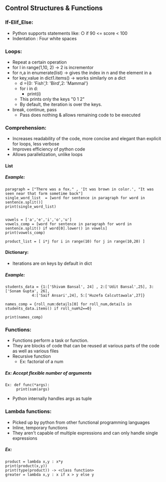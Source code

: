 ## Control Structures & Functions

### If-Elif_Else:
- Python supports statements like:
	○ if 90 <= score < 100
- Indentation : Four white spaces

### Loops:
- Repeat a certain operation 
- for I in range(1,10, 2) -> 2 is incrementor
- for n,a in enumerate(list) -> gives the index in n and the element in a
- for key,value in dict1.items() -> works similarly on a dict
	- d ={0: 'Fish',1: 'Bird',2: 'Mammal'}
	- for i in d:
		- print(i)
	- This prints only the keys "0 1 2"
	- By default, the iteration is over the keys.
- break, continue, pass
	- Pass does nothing & allows remaining code to be executed

### Comprehension:
- Increases readability of the code, more concise and elegant than explicit for loops, less verbose
- Improves efficiency of python code
- Allows parallelization, unlike loops

#### List
##### Example:
	paragraph = ["There was a fox." , 'It was brown in color.', "It was seen near that farm sometime back"]
	single_word_list  = [word for sentence in paragraph for word in sentence.split()]
	print(single_word_list)


	vowels = ['a','e','i','o','u']
	vowels_comp = [word for sentence in paragraph for word in sentence.split() if word[0].lower() in vowels]
	print(vowels_comp)

	product_list = [ i*j for i in range(10) for j in range(10,20) ]
		

#### Dictionary:
- Iterations are on keys by default in dict
##### Example:

	students_data = {1:['Shivam Bansal', 24] , 2:['Udit Bansal',25], 3:['Sonam Gupta', 26], 
				4:['Saif Ansari',24], 5:['Huzefa Calcuttawala',27]}
				
	names_comp = {roll_num:details[0] for roll_num,details in students_data.items() if roll_num%2==0}
	
	print(names_comp)
	
	
### Functions:
- Functions perform a task or function.
- They are blocks of code that can be reused at various parts of the code as well as various files
- Recursive function 
	- Ex: factorial of a num
##### Ex: Accept flexible number of arguments
	Ex: def func(*args):
		 print(sum(args)
- Python internally handles args as tuple

### Lambda functions:
- Picked up by python from other functional programming languages
- Inline, temporary functions
- They aren't capable of multiple expressions and can only handle single expressions
##### Ex:
	product = lambda x,y : x*y
	print(product(x,y))
	print(type(product)) -> <class function>
	greater = lambda x,y : x if x > y else y


<p align="right">
   <a href="./1.1.4 Map, Reduct, Filter.md“>Next Chapter</a>
</p>
